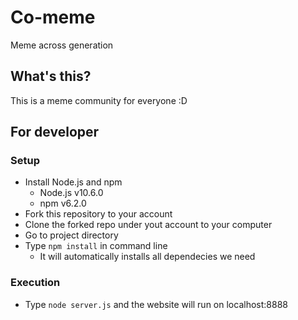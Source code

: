# Co-meme
Meme across generation

## What's this?

This is a meme community for everyone :D

## For developer

### Setup

* Install Node.js and npm
    * Node.js v10.6.0
    * npm v6.2.0
* Fork this repository to your account
* Clone the forked repo under yout account to your computer
* Go to project directory
* Type `npm install` in command line
    * It will automatically installs all dependecies we need

### Execution

* Type `node server.js` and the website will run on localhost:8888
